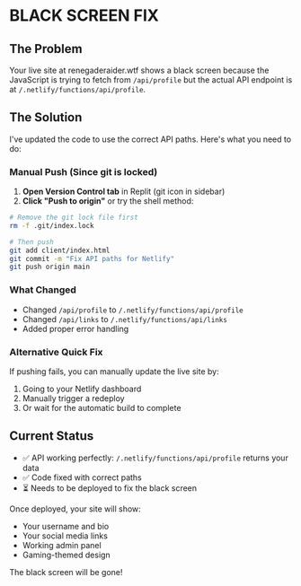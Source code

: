 # BLACK SCREEN FIX

## The Problem
Your live site at renegaderaider.wtf shows a black screen because the JavaScript is trying to fetch from `/api/profile` but the actual API endpoint is at `/.netlify/functions/api/profile`.

## The Solution
I've updated the code to use the correct API paths. Here's what you need to do:

### Manual Push (Since git is locked)
1. **Open Version Control tab** in Replit (git icon in sidebar)
2. **Click "Push to origin"** or try the shell method:

```bash
# Remove the git lock file first
rm -f .git/index.lock

# Then push
git add client/index.html
git commit -m "Fix API paths for Netlify"
git push origin main
```

### What Changed
- Changed `/api/profile` to `/.netlify/functions/api/profile`
- Changed `/api/links` to `/.netlify/functions/api/links`
- Added proper error handling

### Alternative Quick Fix
If pushing fails, you can manually update the live site by:
1. Going to your Netlify dashboard
2. Manually trigger a redeploy
3. Or wait for the automatic build to complete

## Current Status
- ✅ API working perfectly: `/.netlify/functions/api/profile` returns your data
- ✅ Code fixed with correct paths
- ⏳ Needs to be deployed to fix the black screen

Once deployed, your site will show:
- Your username and bio
- Your social media links
- Working admin panel
- Gaming-themed design

The black screen will be gone!